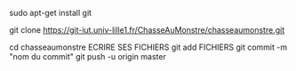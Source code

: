 sudo apt-get install git

git clone https://git-iut.univ-lille1.fr/ChasseAuMonstre/chasseaumonstre.git

cd chasseaumonstre
ECRIRE SES FICHIERS
git add FICHIERS
git commit -m "nom du commit"
git push -u origin master